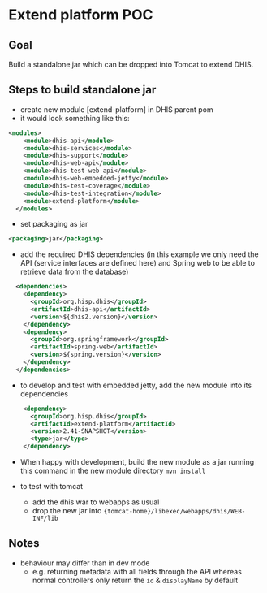 # Extend platform POC

## Goal

Build a standalone jar which can be dropped into Tomcat to extend DHIS.

## Steps to build standalone jar
- create new module [extend-platform] in DHIS parent pom
- it would look something like this:
```xml
<modules>
    <module>dhis-api</module>
    <module>dhis-services</module>
    <module>dhis-support</module>
    <module>dhis-web-api</module>
    <module>dhis-test-web-api</module>
    <module>dhis-web-embedded-jetty</module>
    <module>dhis-test-coverage</module>
    <module>dhis-test-integration</module>
    <module>extend-platform</module>
  </modules>
```
- set packaging as jar
```xml
<packaging>jar</packaging>
```

- add the required DHIS dependencies (in this example we only need the API (service interfaces are defined here) and Spring web to be able to retrieve data from the database)
```xml
  <dependencies>
    <dependency>
      <groupId>org.hisp.dhis</groupId>
      <artifactId>dhis-api</artifactId>
      <version>${dhis2.version}</version>
    </dependency>
    <dependency>
      <groupId>org.springframework</groupId>
      <artifactId>spring-web</artifactId>
      <version>${spring.version}</version>
    </dependency>
  </dependencies>
```

- to develop and test with embedded jetty, add the new module into its dependencies
```xml
    <dependency>
      <groupId>org.hisp.dhis</groupId>
      <artifactId>extend-platform</artifactId>
      <version>2.41-SNAPSHOT</version>
      <type>jar</type>
    </dependency>
```


- When happy with development, build the new module as a jar running this command in the new module directory
`mvn install`

- to test with tomcat
    - add the dhis war to webapps as usual
    - drop the new jar into `{tomcat-home}/libexec/webapps/dhis/WEB-INF/lib`

## Notes
- behaviour may differ than in dev mode
  - e.g. returning metadata with all fields through the API whereas normal controllers only return the `id` & `displayName` by default